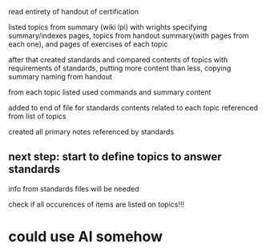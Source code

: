 read entirety of handout of certification

listed topics from summary (wiki lpi) with wrights specifying summary/indexes pages, topics from handout summary(with pages from each one), and pages of exercises of each topic

after that created standards and compared contents of topics with requirements of standards, putting more content than less, copying summary naming from handout

from each topic listed used commands and summary content

added to end of file for standards contents related to each topic referenced from list of topics

created all primary notes referenced by standards

## next step: start to define topics to answer standards
info from standards files will be needed




check if all occurences of items are listed on topics!!!
# could use AI somehow